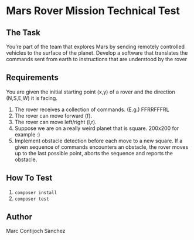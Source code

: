 # Mars Rover Mission Technical Test

## The Task

You’re part of the team that explores Mars by sending remotely controlled vehicles to the surface
of the planet. Develop a software that translates the commands sent from earth to instructions
that are understood by the rover

## Requirements

You are given the initial starting point (x,y) of a rover and the direction (N,S,E,W)
it is facing.
1. The rover receives a collection of commands. (E.g.) FFRRFFFRL
2. The rover can move forward (f).
3. The rover can move left/right (l,r).
4. Suppose we are on a really weird planet that is square. 200x200 for example :)
5. Implement obstacle detection before each move to a new square. If a given sequence of commands encounters an obstacle, the rover moves up to the last possible point, aborts the sequence and reports the obstacle.


## How To Test

1. `composer install`
2. `composer test`

## Author
Marc Contijoch Sànchez
